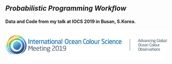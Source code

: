 ## _Probabilistic Programming Workflow_
#### Data and Code from my talk at IOCS 2019 in Busan, S.Korea.
<img src='./resources/logo-header-2019.png'>

